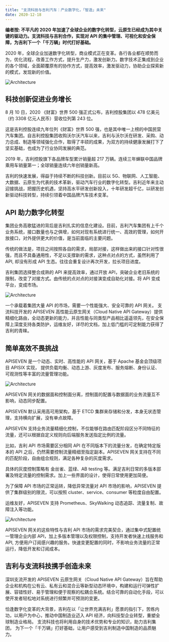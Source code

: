 ```yaml
---
title: "支流科技与吉利汽车：产业数字化，「智造」未来"
date: 2020-12-18
---  
```


**编者按: 不平凡的 2020 年加速了全球企业的数字化转型，云原生已经成为其中关键的驱动力。支流科技与吉利合作，实现对 API 的集中管理、可视化和安全保障，为吉利下一个「千万辆」时代打好基础。**

2020 年，全球企业加速数字化转型，商业模式正在变革。各行各业都在顺势而为，优化流程，改善工作方式，提升生产力，激发创新力。数字技术正集成到企业的各个领域，全面颠覆原有的协作方式，提高效率，激发驱动力，协助企业探索新的模式，发现新的价值。

<img src="https://static.apiseven.com/logo/geely-0.png" alt="Architecture" />

## 科技创新促进业务增长

8 月 10 日，2020 《财富》世界 500 强正式公布，吉利控股集团以 478 亿美元（约 3308 亿元人民币）营收位列第 243 位。

这是吉利控股连续九年位列《财富》世界 500 强，也是其中唯一上榜的中国民营汽车集团。自吉利控股集团收购沃尔沃汽车以来，吉利与沃尔沃在研发、采购、动力总成、制造等领域强化合作，取得了丰硕的成果，为双方的持续健康发展打下了坚实基础，也成为了行业协同发展的典范。

2019 年，吉利控股旗下各品牌车型累计销量超 217 万辆。连续三年蝉联中国品牌乘用车销量第一；全球销量连续六年创销量新高。

吉利的快速发展，得益于持续不断的科技创新。目前以 5G、物联网、人工智能、大数据、云原生为代表的技术革新，驱动汽车行业的数字化转型。吉利近年来主动迎接挑战，把握历史机遇，坚持高水平研发创新投入，十年研发超千亿，以研发创新驱动科技转型，持续引领着中国品牌汽车技术变革。

## API 助力数字化转型

集团业务高歌猛进的背后是吉利扎实的信息化建设。目前，吉利汽车集团有上千个业务系统，接口数量也与之俱增，如何对现有系统进行统一、高效的管理，如何开放接口，对外提供更大的价值，是当前面临的主要问题。

传统的做法是，项目之间按照各自的需求，局部对接，这样做出来的接口针对性很强，而且不具备通用性，不足以支撑新的需求，这种点对点的方式，虽然利用了 API, 却没有形成 API 生态。往往会重复设计再次开发，拉长项目进度。

吉利集团选择整合成熟的 API 来提高效率，通过开放 API，突破企业老旧系统的限制，改变了对接方式。由传统的点对点的对接演变成自助化对接。将 API 变成平台，变成市场。

<img src="https://static.apiseven.com/logo/geely-1.png" alt="Architecture" />


一个承载着集团大量 API 的市场，需要一个性能强大、安全可靠的 API 网关。 支流科技开发的 APISEVEN 高性能云原生网关（Cloud Native API Gateway）提供精细化路由，全动态更新的能力，并且性能与同类型产品相比遥遥领先，在安全保障上深度支持各类防护，运维友好，详尽的文档，加上低门槛的可定制能力获得了吉利的青睐。

## 简单高效不畏挑战

APISEVEN 是一个动态、实时、高性能的 API 网关，基于 Apache 基金会顶级项目 APISIX 实现， 提供负载均衡、动态上游、灰度发布、服务熔断、身份认证、可观测性等丰富的流量管理功能。

<img src="https://static.apiseven.com/logo/geely-2.png" alt="Architecture" />


APISEVEN 网关的数据面和控制面分离，控制面的配置与数据面的业务流量互不影响，动态同步配置。

APISEVEN 默认采用高可用架构，基于 ETCD 集群来存储和分发，本身无状态管理，支持横向扩展，没有单点故障。

APISEVEN 支持业务流量精细化控制，不仅能够在路由匹配阶段区分不同特征的流量，还可以根据自定义规则向后端服务发送指定比例的流量。

比如，吉利 API 市场需要区分相同 API 在不同版本下的流量分发，在确定特定版本的 API 之后，仍然需要控制流量精细至指定副本。APISEVEN 网关支持在不同的匹配阶段，自由组合规则，满足各种复杂的灰度需求。

具体的灰度控制策略有 金丝雀、蓝绿、AB testing 等。满足吉利日常的多版本部署及特定流量的控制需求。加上一些界面的设计，使得日常使用更加简便。

为了保障 API 市场的正常运转，降低异常流量对 API 市场的影响，APISEVEN 提供了集群级别的限流，可以按照 cluster、service、consumer 等粒度自由配置。

运维友好，APISEVEN 支持 Prometheus、SkyWalking 动态追踪、流量复制、故障注入等功能。

<img src="https://static.apiseven.com/logo/geely-3.png" alt="Architecture" />


APISEVEN 网关的这些特性与吉利 API 市场的需求完美契合，通过集中式配置统一管理企业内部 API，加上多版本管理以及权限控制，支持开发者快速上线服务和 API, 方便用户订阅感兴趣的服务。快速变更配置的同时，不影响业务流量的正常运行，降低开发和订阅成本。

## 吉利与支流科技携手创造未来

深圳支流开发的 APISEVEN 云原生网关（Cloud Native API Gateway）旨在帮助企业和机构在公有云、私有云和混合云等新型动态环境中，构建和运行可弹性扩展、容错性好、易于管理和便于观察的松耦合系统。结合可靠的自动化手段，可以使开发者轻松地对系统进行频繁并可预测的变更。

恰逢数字化变革的大背景，吉利在以「让世界充满吉利」愿景的指引下，苦练内功，以用户为中心，推动中国制造业迈入 API 经济，向科技型企业转型，重塑全球制造业格局。 支流科技也将利用自身的技术优势和专业的知识，助力吉利集团， 为下一个「千万辆」打好基础，让用户感受到吉利制造中国制造的品质魅力。
